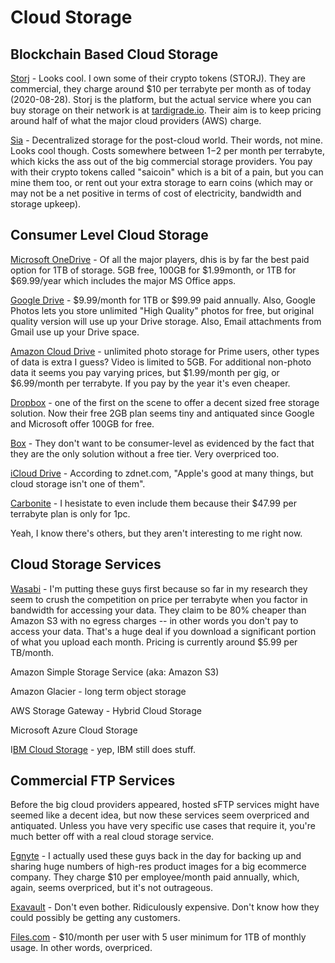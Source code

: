 # Cloud Storage

## Blockchain Based Cloud Storage

[Storj](https://storj.io/) - Looks cool. I own some of their crypto tokens (STORJ). They are commercial, they charge around $10 per terrabyte per month as of today (2020-08-28). Storj is the platform, but the actual service where you can buy storage on their network is at [tardigrade.io](https://tardigrade.io/). Their aim is to keep pricing around half of what the major cloud providers (AWS) charge. 

[Sia](https://sia.tech/) - Decentralized storage for the post-cloud world. Their words, not mine. Looks cool though. Costs somewhere between $1-$2 per month per terrabyte, which kicks the ass out of the big commercial storage providers. You pay with their crypto tokens called "saicoin" which is a bit of a pain, but you can mine them too, or rent out your extra storage to earn coins (which may or may not be a net positive in terms of cost of electricity, bandwidth and storage upkeep). 

## Consumer Level Cloud Storage

[Microsoft OneDrive](https://www.microsoft.com/en-us/microsoft-365/onedrive/compare-onedrive-plans-2) - Of all the major players, dhis is by far the best paid option for 1TB of storage. 5GB free, 100GB for $1.99month, or 1TB for $69.99/year which includes the major MS Office apps. 

[Google Drive](https://drive.google.com/) - $9.99/month for 1TB or $99.99 paid annually. Also, Google Photos lets you store unlimited "High Quality" photos for free, but original quality version will use up your Drive storage. Also, Email attachments from Gmail use up your Drive space. 

[Amazon Cloud Drive](https://www.amazon.com/photos/storage/plans) - unlimited photo storage for Prime users, other types of data is extra I guess? Video is limited to 5GB. For additional non-photo data it seems you pay varying prices, but $1.99/month per gig, or $6.99/month per terrabyte. If you pay by the year it's even cheaper. 

[Dropbox](https://www.dropbox.com/basic) - one of the first on the scene to offer a decent sized free storage solution. Now their free 2GB plan seems tiny and antiquated since Google and Microsoft offer 100GB for free. 

[Box](https://www.box.com/) - They don't want to be consumer-level as evidenced by the fact that they are the only solution without a free tier. Very overpriced too. 

[iCloud Drive](https://www.icloud.com) - According to zdnet.com, "Apple's good at many things, but cloud storage isn't one of them". 

[Carbonite](https://ww2.carbonite.com/) - I hesistate to even include them because their $47.99 per terrabyte plan is only for 1pc. 

Yeah, I know there's others, but they aren't interesting to me right now. 

## Cloud Storage Services

[Wasabi](https://wasabi.com/cloud-storage-pricing/) - I'm putting these guys first because so far in my research they seem to crush the competition on price per terrabyte when you factor in bandwidth for accessing your data. They claim to be 80% cheaper than Amazon S3 with no egress charges -- in other words you don't pay to access your data. That's a huge deal if you download a significant portion of what you upload each month. Pricing is currently around $5.99 per TB/month. 

Amazon Simple Storage Service (aka: Amazon S3)

Amazon Glacier - long term object storage

AWS Storage Gateway - Hybrid Cloud Storage

Microsoft Azure Cloud Storage

I[BM Cloud Storage](https://www.ibm.com/cloud/storage) - yep, IBM still does stuff. 

## Commercial FTP Services

Before the big cloud providers appeared, hosted sFTP services might have seemed like a decent idea, but now these services seem overpriced and antiquated. Unless you have very specific use cases that require it, you're much better off with a real cloud storage service. 

[Egnyte](https://www.egnyte.com/) - I actually used these guys back in the day for backing up and sharing huge numbers of high-res product images for a big ecommerce company. They charge $10 per employee/month paid annually, which, again, seems overpriced, but it's not outrageous. 

[Exavault](https://www.exavault.com/) - Don't even bother. Ridiculously expensive. Don't know how they could possibly be getting any customers. 

[Files.com](https://www.exavault.com/) - $10/month per user with 5 user minimum for 1TB of monthly usage. In other words, overpriced. 

